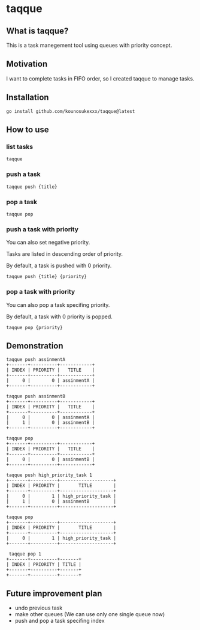 # taqque

## What is taqque?

This is a task manegement tool using queues with priority concept.

## Motivation

I want to complete tasks in FIFO order, so I created taqque to manage tasks.

## Installation

```shell script
go install github.com/kounosukexxx/taqque@latest
```

## How to use

### list tasks

```shell script
taqque
```

### push a task

```shell script
taqque push {title}
```

### pop a task

```shell script
taqque pop
```

### push a task with priority

You can also set negative priority.

Tasks are listed in descending order of priority.

By default, a task is pushed with 0 priority.

```shell script
taqque push {title} {priority}
```

### pop a task with priority

You can also pop a task specifing priority.

By default, a task with 0 priority is popped.

```shell script
taqque pop {priority}
```

## Demonstration

```shell script
taqque push assinmentA
+-------+----------+------------+
| INDEX | PRIORITY |   TITLE    |
+-------+----------+------------+
|     0 |        0 | assinmentA |
+-------+----------+------------+

taqque push assinmentB
+-------+----------+------------+
| INDEX | PRIORITY |   TITLE    |
+-------+----------+------------+
|     0 |        0 | assinmentA |
|     1 |        0 | assinmentB |
+-------+----------+------------+

taqque pop
+-------+----------+------------+
| INDEX | PRIORITY |   TITLE    |
+-------+----------+------------+
|     0 |        0 | assinmentB |
+-------+----------+------------+

taqque push high_priority_task 1
+-------+----------+--------------------+
| INDEX | PRIORITY |       TITLE        |
+-------+----------+--------------------+
|     0 |        1 | high_priority_task |
|     1 |        0 | assinmentB         |
+-------+----------+--------------------+

taqque pop
+-------+----------+--------------------+
| INDEX | PRIORITY |       TITLE        |
+-------+----------+--------------------+
|     0 |        1 | high_priority_task |
+-------+----------+--------------------+

 taqque pop 1
+-------+----------+-------+
| INDEX | PRIORITY | TITLE |
+-------+----------+-------+
+-------+----------+-------+
```

## Future improvement plan

- undo previous task
- make other queues (We can use only one single queue now)
- push and pop a task specifing index
